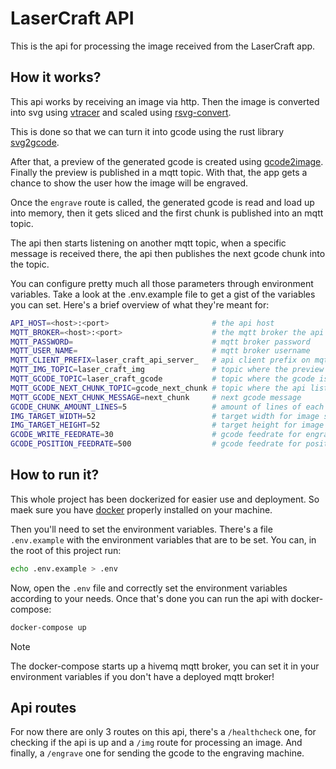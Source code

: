 # LaserCraft API
This is the api for processing the image received from the LaserCraft app.

## How it works?
This api works by receiving an image via http. Then the image is converted into
svg using [vtracer](https://github.com/visioncortex/vtracer) and scaled using
[rsvg-convert](https://github.com/miyako/console-rsvg-convert). 

This is done so that we can turn it into gcode using the rust library
[svg2gcode](https://crates.io/crates/svg2gcode).

After that, a preview of the generated gcode is created using [gcode2image](https://pypi.org/project/gcode2image/). Finally the preview is 
published in a mqtt topic. With that, the app gets a chance to show the user how the image will be
engraved.

Once the `engrave` route is called, the generated gcode is read and load up into
memory, then it gets sliced and the first chunk is published into an mqtt topic. 

The api then starts listening on another mqtt topic, when a specific message is
received there, the api then publishes the next gcode chunk into the topic.

You can configure pretty much all those parameters through environment
variables. Take a look at the .env.example file to get a gist of the variables
you can set. Here's a brief overview of what they're meant for:

```bash
API_HOST=<host>:<port>                       # the api host
MQTT_BROKER=<host>:<port>                    # the mqtt broker the api will connect to
MQTT_PASSWORD=                               # mqtt broker password
MQTT_USER_NAME=                              # mqtt broker username
MQTT_CLIENT_PREFIX=laser_craft_api_server_   # api client prefix on mqtt 
MQTT_IMG_TOPIC=laser_craft_img               # topic where the preview image is published
MQTT_GCODE_TOPIC=laser_craft_gcode           # topic where the gcode is published
MQTT_GCODE_NEXT_CHUNK_TOPIC=gcode_next_chunk # topic where the api listens for the next gcode message
MQTT_GCODE_NEXT_CHUNK_MESSAGE=next_chunk     # next gcode message
GCODE_CHUNK_AMOUNT_LINES=5                   # amount of lines of each gcode chunk
IMG_TARGET_WIDTH=52                          # target width for image scaling
IMG_TARGET_HEIGHT=52                         # target height for image scaling
GCODE_WRITE_FEEDRATE=30                      # gcode feedrate for engraving
GCODE_POSITION_FEEDRATE=500                  # gcode feedrate for positioning 
```

## How to run it?
This whole project has been dockerized for easier use and deployment. So maek
sure you have [docker](https://www.docker.com/) properly installed on your machine. 

Then you'll need to set the environment variables. There's a file `.env.example` with the environment variables that are to
be set. You can, in the root of this project run: 

```bash
echo .env.example > .env
```

Now, open the `.env` file and correctly set the environment variables according
to your needs. Once
that's done you can run the api with docker-compose:

```bash
docker-compose up
```

> [!NOTE]  
> The docker-compose starts up a hivemq mqtt broker, you can set it in your
> environment variables if you don't have a deployed mqtt broker!

## Api routes
For now there are only 3 routes on this api, there's a `/healthcheck` one, for
checking if the api is up and a `/img` route for processing an image. And
finally, a `/engrave` one for sending the gcode to the engraving machine.
